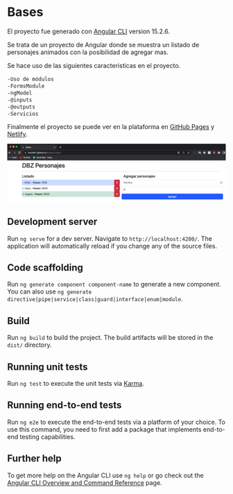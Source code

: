 # Bases

El proyecto fue generado con [Angular CLI](https://github.com/angular/angular-cli) version 15.2.6.

Se trata de un proyecto de Angular donde se muestra un listado de personajes animados con la posibilidad de agregar mas.

Se hace uso de las siguientes caracteristicas en el proyecto.

	-Uso de módulos
	-FormsModule
	-ngModel
	-@inputs
	-@outputs
	-Servicios

Finalmente el proyecto se puede ver en la plataforma en [GitHub Pages](https://ivan3911.github.io/angular-base/) y [Netlify](https://astonishing-genie-7384be.netlify.app).

![pagina personajes](https://github.com/ivan3911/angular-base/blob/main/assets/Personajes.png)

## Development server

Run `ng serve` for a dev server. Navigate to `http://localhost:4200/`. The application will automatically reload if you change any of the source files.

## Code scaffolding

Run `ng generate component component-name` to generate a new component. You can also use `ng generate directive|pipe|service|class|guard|interface|enum|module`.

## Build

Run `ng build` to build the project. The build artifacts will be stored in the `dist/` directory.

## Running unit tests

Run `ng test` to execute the unit tests via [Karma](https://karma-runner.github.io).

## Running end-to-end tests

Run `ng e2e` to execute the end-to-end tests via a platform of your choice. To use this command, you need to first add a package that implements end-to-end testing capabilities.

## Further help

To get more help on the Angular CLI use `ng help` or go check out the [Angular CLI Overview and Command Reference](https://angular.io/cli) page.
